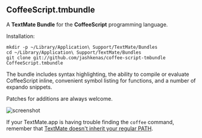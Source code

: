 CoffeeScript.tmbundle
---------------------

A **TextMate Bundle** for the **CoffeeScript** programming language.

Installation:

    mkdir -p ~/Library/Application\ Support/TextMate/Bundles
    cd ~/Library/Application\ Support/TextMate/Bundles
    git clone git://github.com/jashkenas/coffee-script-tmbundle CoffeeScript.tmbundle

The bundle includes syntax highlighting, the ability to compile or evaluate CoffeeScript inline, convenient symbol listing for functions, and a number of expando snippets.

Patches for additions are always welcome.

![screenshot](http://jashkenas.s3.amazonaws.com/images/coffeescript/textmate-highlighting.png)

If your TextMate.app is having trouble finding the `coffee` command, remember that [TextMate doesn't inherit your regular PATH](http://wiki.macromates.com/Troubleshooting/TextMateAndThePath). 


